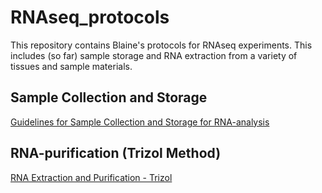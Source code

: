 # RNAseq_protocols

This repository contains Blaine's protocols for RNAseq experiments. This includes (so far)
sample storage and RNA extraction from a variety of tissues and sample materials. 

## Sample Collection and Storage

[Guidelines for Sample Collection and Storage for RNA-analysis](protocols/sample_storage.md)

## RNA-purification (Trizol Method)

[RNA Extraction and Purification - Trizol](protocols/Trizol_extraction.md)
